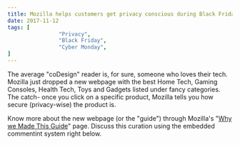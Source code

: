 ```yaml
---
title: Mozilla helps customers get privacy conscious during Black Friday & Cyber Monday shopping sprees
date: 2017-11-12
tags: [
				"Privacy",
				"Black Friday",
				"Cyber Monday",
]
---
```

The average "coDesign" reader is, for sure, someone who loves their tech. Mozilla just dropped a new webpage with the best Home Tech, Gaming Consoles, Health Tech, Toys and Gadgets listed under fancy categories. The catch- once you click on a specific product, Mozilla tells you how secure (privacy-wise) the product is.

Know more about the new webpage (or the "guide") through Mozilla's "[Why we Made This Guide](https://advocacy.mozilla.org/en-US/privacynotincluded/why-we-made)" page. Discuss this curation using the embedded commentint system right below.
